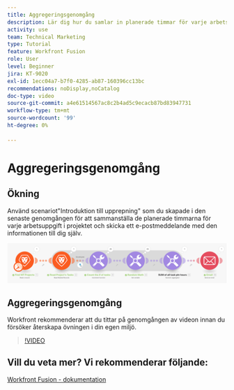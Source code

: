 ```yaml
---
title: Aggregeringsgenomgång
description: Lär dig hur du samlar in planerade timmar för varje arbetsuppgift i ett projekt och skickar ett e-postmeddelande med den informationen till dig själv, allt i [!DNL Adobe Workfront Fusion].
activity: use
team: Technical Marketing
type: Tutorial
feature: Workfront Fusion
role: User
level: Beginner
jira: KT-9020
exl-id: 1ecc04a7-b7f0-4285-ab87-160396cc13bc
recommendations: noDisplay,noCatalog
doc-type: video
source-git-commit: a4e61514567ac8c2b4ad5c9ecacb87bd83947731
workflow-type: tm+mt
source-wordcount: '99'
ht-degree: 0%

---
```


# Aggregeringsgenomgång

## Ökning

Använd scenariot&quot;Introduktion till upprepning&quot; som du skapade i den senaste genomgången för att sammanställa de planerade timmarna för varje arbetsuppgift i projektet och skicka ett e-postmeddelande med den informationen till dig själv.

![En bild av Fusion-scenariot](assets/iteration-and-aggregation-2.png)

## Aggregeringsgenomgång

Workfront rekommenderar att du tittar på genomgången av videon innan du försöker återskapa övningen i din egen miljö.

>[!VIDEO](https://video.tv.adobe.com/v/335280/?quality=12&learn=on)



## Vill du veta mer? Vi rekommenderar följande:

[Workfront Fusion - dokumentation](https://experienceleague.adobe.com/docs/workfront/using/adobe-workfront-fusion/workfront-fusion-2.html?lang=en)
